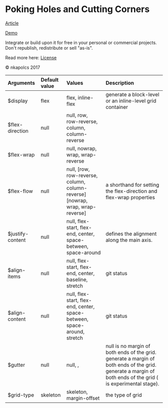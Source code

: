 Poking Holes and Cutting Corners
=========

[Article](https://journals.aps.org/prx/pdf/10.1103/PhysRevX.7.021029)

[Demo](https://nkapolcs.github.io/poking-holes-demo/)

Integrate or build upon it for free in your personal or commercial projects. Don't republish, redistribute or sell "as-is". 

Read more here: [License](https://choosealicense.com/licenses/mit/)


© nkapolcs 2017


| Arguments        | Default value | Values        | Description   |
| :---             | :---          | :---          | :---          |
| $display         | flex          | flex, inline-flex | generate a block-level or an inline-level grid container |
| $flex-direction  | null          | null, row, row-reverse, column, column-reverse |  |
| $flex-wrap       | null          | null, nowrap, wrap, wrap-reverse |  |
| $flex-flow       | null          | null, [row, row-reverse, column, column-reverse] [nowrap, wrap, wrap-reverse] | a shorthand for setting the flex-direction and flex-wrap properties |
| $justify-content | null          | null, flex-start, flex-end, center, space-between, space-around | defines the alignment along the main axis. |
| $align-items     | null          | null, flex-start, flex-end, center, baseline, stretch	    | git status    |
| $align-content   | null          | null, flex-start, flex-end, center, space-between, space-around, stretch	    | git status    |
| $gutter          | null          | null, <percentage>, <length> | null is no margin of both ends of the grid. <percentage> generate a margin of both ends of the grid. <length> generate a margin of both ends of the grid (<length> is experimental stage). |
| $grid-type       | skeleton      | skeleton, margin-offset | the type of grid |
